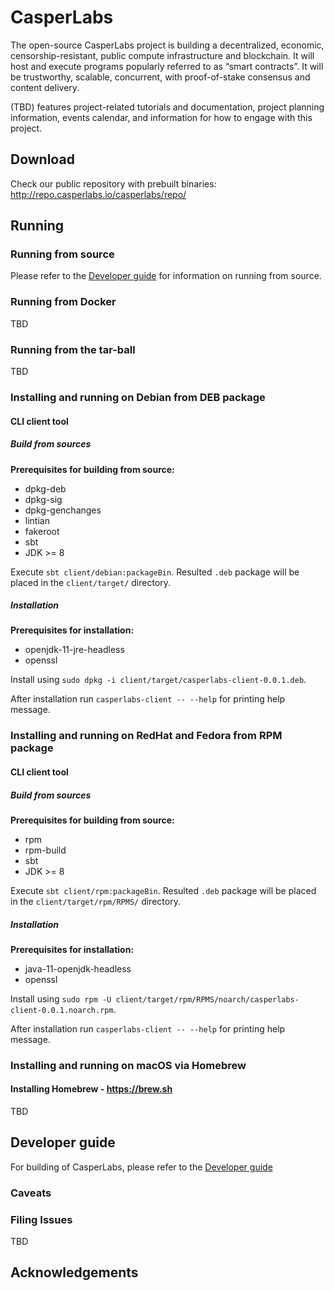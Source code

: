 # CasperLabs

The open-source CasperLabs project is building a decentralized, economic, censorship-resistant, public compute infrastructure and blockchain. It will host and execute programs popularly referred to as “smart contracts”. It will be trustworthy, scalable, concurrent, with proof-of-stake consensus and content delivery.

(TBD) features project-related tutorials and documentation, project planning information, events calendar, and information for how to engage with this project.

## Download
Check our public repository with prebuilt binaries: http://repo.casperlabs.io/casperlabs/repo/

## Running

### Running from source
Please refer to the [Developer guide](DEVELOPER.md) for information on running from source.

### Running from Docker

TBD

### Running from the tar-ball
TBD

### Installing and running on Debian from DEB package
#### CLI client tool
##### Build from sources

**Prerequisites for building from source:**
* dpkg-deb
* dpkg-sig
* dpkg-genchanges
* lintian
* fakeroot
* sbt
* JDK >= 8

Execute `sbt client/debian:packageBin`. Resulted `.deb` package will be placed in the `client/target/` directory.

##### Installation

**Prerequisites for installation:**
* openjdk-11-jre-headless
* openssl

Install using `sudo dpkg -i client/target/casperlabs-client-0.0.1.deb`.

After installation run `casperlabs-client -- --help` for printing help message.

### Installing and running on RedHat and Fedora from RPM package
#### CLI client tool
##### Build from sources
**Prerequisites for building from source:**
* rpm
* rpm-build
* sbt
* JDK >= 8

Execute `sbt client/rpm:packageBin`. Resulted `.deb` package will be placed in the `client/target/rpm/RPMS/` directory.

##### Installation

**Prerequisites for installation:**
* java-11-openjdk-headless
* openssl

Install using `sudo rpm -U client/target/rpm/RPMS/noarch/casperlabs-client-0.0.1.noarch.rpm`.

After installation run `casperlabs-client -- --help` for printing help message.

### Installing and running on macOS via Homebrew

#### Installing Homebrew - https://brew.sh
TBD

## Developer guide

For building of CasperLabs, please refer to the [Developer guide](DEVELOPER.md)

### Caveats

### Filing Issues

TBD

## Acknowledgements
